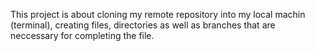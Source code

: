 This project is about cloning my remote repository into my local machin (terminal), creating files, directories as well as branches that are neccessary for completing the file.
